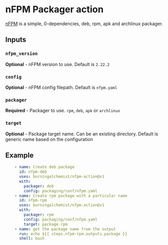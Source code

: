 # nFPM Packager action

[nFPM](https://github.com/goreleaser/nfpm) is a simple, 0-dependencies, deb, rpm, apk and archlinux packager.

## Inputs

### `nfpm_version`

**Optional** - nFPM version to use. Default is `2.22.2`

### `config`

**Optional** - nFPM config filepath. Default is `nfpm.yaml`

### `packager`

**Required** - Packager to use. `rpm`, `deb`, `apk` or `archlinux`

### `target`

**Optional** - Package target name. Can be an existing directory. Default is generic name based on the configuration

## Example
```yaml
    - name: Create deb package
      id: nfpm-deb
      uses: burningalchemist/nfpm-action@v1
      with:
        packager: deb
        config: packaging/conf/nfpm.yaml
    - name: Create rpm package with a particular name
      id: nfpm-rpm
      uses: burningalchemist/nfpm-action@v1
      with:
        packager: rpm
        config: packaging/conf/nfpm.yaml
        target: package.rpm
    - name: get the package name from the output
      run: echo ${{ steps.nfpm-rpm.outputs.package }}
      shell: bash
```

